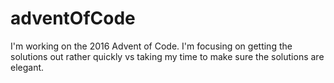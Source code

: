 # adventOfCode

I'm working on the 2016 Advent of Code. I'm focusing on getting the solutions out rather quickly vs taking my time to make sure the solutions are elegant. 
